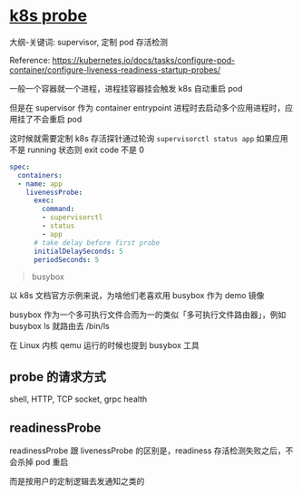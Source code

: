 # [k8s probe](/2022/07/k8s_probe.md)

大纲-关键词: supervisor, 定制 pod 存活检测

Reference: https://kubernetes.io/docs/tasks/configure-pod-container/configure-liveness-readiness-startup-probes/



一般一个容器就一个进程，进程挂容器挂会触发 k8s 自动重启 pod

但是在 supervisor 作为 container entrypoint 进程时去启动多个应用进程时，应用挂了不会重启 pod

这时候就需要定制 k8s 存活探针通过轮询 `supervisorctl status app` 如果应用不是 running 状态则 exit code 不是 0

```yaml
spec:
  containers:
  - name: app
    livenessProbe:
      exec:
        command:
        - supervisorctl
        - status
        - app
      # take delay before first probe
      initialDelaySeconds: 5
      periodSeconds: 5
```

> busybox

以 k8s 文档官方示例来说，为啥他们老喜欢用 busybox 作为 demo 镜像

busybox 作为一个多可执行文件合而为一的类似「多可执行文件路由器」，例如 busybox ls 就路由去 /bin/ls

在 Linux 内核 qemu 运行的时候也提到 busybox 工具

## probe 的请求方式

shell, HTTP, TCP socket, grpc health

## readinessProbe

readinessProbe 跟 livenessProbe 的区别是，readiness 存活检测失败之后，不会杀掉 pod 重启

而是按用户的定制逻辑去发通知之类的

